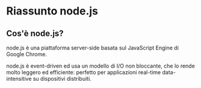 # Riassunto node.js

## Cos'è node.js?
node.js è una piattaforma server-side basata sul JavaScript Engine di Google Chrome.

node.js è event-driven ed usa un modello di I/O non bloccante, che lo rende molto leggero ed efficiente: perfetto per applicazioni real-time data-intensitive su dispositivi distribuiti.